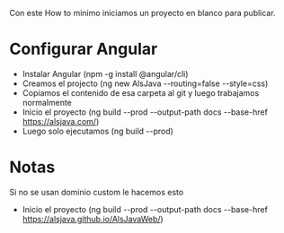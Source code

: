 Con este How to minimo iniciamos un proyecto en blanco para publicar.

# Configurar Angular
 - Instalar Angular (npm -g install @angular/cli)
 - Creamos el projecto (ng new AlsJava --routing=false --style=css)
 - Copiamos el contenido de esa carpeta al git y luego trabajamos normalmente
 - Inicio el proyecto (ng build --prod --output-path docs --base-href https://alsjava.com/)
 - Luego solo ejecutamos (ng build --prod)

# Notas
Si no se usan dominio custom le hacemos esto
 - Inicio el proyecto (ng build --prod --output-path docs --base-href https://alsjava.github.io/AlsJavaWeb/)

